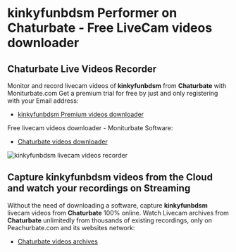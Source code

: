 # kinkyfunbdsm Performer on Chaturbate - Free LiveCam videos downloader

## Chaturbate Live Videos Recorder

Monitor and record livecam videos of **kinkyfunbdsm** from **Chaturbate** with Moniturbate.com
Get a premium trial for free by just and only registering with your Email address:
* [kinkyfunbdsm Premium videos downloader](https://moniturbate.com/request-demo-licence-key.html)

Free livecam videos downloader - Moniturbate Software:
* [Chaturbate videos downloader](https://moniturbate.com/moniturbate-download-software.html)

![kinkyfunbdsm livecam videos recorder](https://peachurnet.com/templates/moniturbate-software.png)


## Capture kinkyfunbdsm videos from the Cloud and watch your recordings on Streaming

Without the need of downloading a software, capture **kinkyfunbdsm** livecam videos from **Chaturbate** 100% online.
Watch Livecam archives from **Chaturbate** unlimitedly from thousands of existing recordings, only on Peachurbate.com and its websites network:
* [Chaturbate videos archives](https://peachurnet.com/)